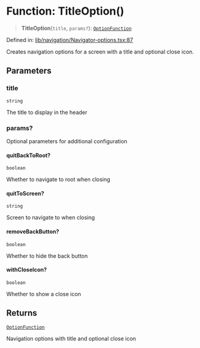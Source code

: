 # Function: TitleOption()

> **TitleOption**(`title`, `params?`): [`OptionFunction`](../type-aliases/OptionFunction.md)

Defined in: [lib/navigation/Navigator-options.tsx:87](https://github.com/aldesgroup/goaldn/blob/b43e92ae42dcd6febc9c2c8f0742ef8c669d44f6/lib/navigation/Navigator-options.tsx#L87)

Creates navigation options for a screen with a title and optional close icon.

## Parameters

### title

`string`

The title to display in the header

### params?

Optional parameters for additional configuration

#### quitBackToRoot?

`boolean`

Whether to navigate to root when closing

#### quitToScreen?

`string`

Screen to navigate to when closing

#### removeBackButton?

`boolean`

Whether to hide the back button

#### withCloseIcon?

`boolean`

Whether to show a close icon

## Returns

[`OptionFunction`](../type-aliases/OptionFunction.md)

Navigation options with title and optional close icon
